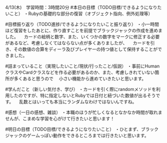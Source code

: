 4/13(木)　学習時間：3時間20分
#本日の目標（TODO目標/できるようになりたいこと）
・Rubyの基礎的な部分の復習（オブジェクト指向、例外処理等）

#目標振り返り（TODO進捗/できるようになりたいこと振り返り）
・小一時間ほど復習をしたあとに、作り直すことを前提でブラックジャックの作成を進めました。
　カードの絵柄と数字、また、いくつかの数字をマークに修正する必要があるなど、考慮しなくてはならない点が多くありましたが、
　カードを引き、その数値の合算をディーラ及びプレイヤーの持つ値として保持することができました。

#詰まっていること（実現したいこと/現状/行ったこと/仮説）
・事前にHumanクラスやCardクラスなどを作る必要があるのか、また、考慮しきれていない箇所が多くあると思うので
　小さい機能から進めていきたいと思います。

#学んだこと（新しい気付き、学び）
・カードを引く際にrandomメソッドを利用したのですが、特に指定しないとRubyでは日付と紐づいた数値が出るそうです。
　乱数とはいっても本当にランダムなわけではないんですね。
 
#感想（一日の感想、雑談）
・本職のほうが忙しくなるとなかなか時間が取れませんが、こまめな学習を心がけて行きたいと思います！

#明日の目標（TODO目標/できるようになりたいこと）
・ひとまず、ブラックジャックのゲームっぽい動作をできるところまでは行きたいと思います。
